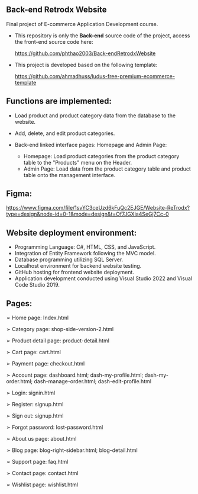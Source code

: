 ## Back-end Retrodx Website

Final project of E-commerce Application Development course.

- This repository is only the **Back-end** source code of the project, access the front-end source code here:

  [https://github.com/phthao2003/Back-endRetrodxWebsite ](https://github.com/phthao2003/RetrodxWebsite)
- This project is developed based on the following template:

  https://github.com/ahmadhuss/ludus-free-premium-ecommerce-template

## Functions are implemented:

- Load product and product category data from the database to the website.

- Add, delete, and edit product categories.

- Back-end linked interface pages: Homepage and Admin Page:

  - Homepage: Load product categories from the product category table to the "Products" menu on the Header.
  - Admin Page: Load data from the product category table and product table onto the management interface.

## Figma: 
https://www.figma.com/file/1svYC3ceUzd6kFuQc2EJGE/Website-ReTrodx?type=design&node-id=0-1&mode=design&t=Of7JGXia4SeGj7Cc-0

## Website deployment environment:
- Programming Language: C#, HTML, CSS, and JavaScript.
- Integration of Entity Framework following the MVC model.
- Database programming utilizing SQL Server.
- Localhost environment for backend website testing.
- GitHub hosting for frontend website deployment.
- Application development conducted using Visual Studio 2022 and Visual Code Studio 2019. 

## Pages:
➢ Home page: Index.html

➢ Category page: shop-side-version-2.html

➢ Product detail page: product-detail.html

➢ Cart page: cart.html

➢ Payment page: checkout.html

➢ Account page: dashboard.html; dash-my-profile.html; dash-my-order.html; dash-manage-order.html; dash-edit-profile.html

➢ Login: signin.html

➢ Register: signup.html

➢ Sign out: signup.html

➢ Forgot password: lost-password.html

➢ About us page: about.html

➢ Blog page: blog-right-sidebar.html; blog-detail.html

➢ Support page: faq.html

➢ Contact page: contact.html

➢ Wishlist page: wishlist.html
